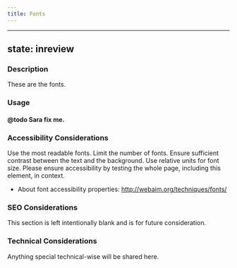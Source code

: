 ```yaml
--- 
title: Fonts 
---
```


---
state: inreview
---

### Description
These are the fonts.

### Usage
#### @todo Sara fix me.

### Accessibility Considerations
Use the most readable fonts. Limit the number of fonts. Ensure sufficient contrast between the text and the background.  Use relative units for font size. Please ensure accessibility by testing the whole page, including this element, in context.

* About font accessibility properties: http://webaim.org/techniques/fonts/

### SEO Considerations
This section is left intentionally blank and is for future consideration.

### Technical Considerations
Anything special technical-wise will be shared here.
